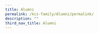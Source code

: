 ```yaml
---
title: Alumni
permalink: /kcs-family/Alumni/permalink/
description: ""
third_nav_title: Alumni
---
```

